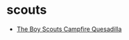 # scouts

 * [The Boy Scouts Campfire Quesadilla](index/t/the-boy-scouts-campfire-quesadilla-56389770.json)

